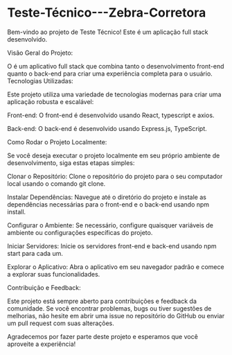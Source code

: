 # Teste-Técnico---Zebra-Corretora

Bem-vindo ao projeto de Teste Técnico! Este é um aplicação full stack desenvolvido.

Visão Geral do Projeto:

O é um aplicativo full stack que combina tanto o desenvolvimento front-end quanto o back-end para criar uma experiência completa para o usuário. 
Tecnologias Utilizadas:

Este projeto utiliza uma variedade de tecnologias modernas para criar uma aplicação robusta e escalável:

Front-end: O front-end é desenvolvido usando React, typescript e axios.

Back-end: O back-end é desenvolvido usando  Express.js, TypeScript.

Como Rodar o Projeto Localmente:

Se você deseja executar o projeto localmente em seu próprio ambiente de desenvolvimento, siga estas etapas simples:

Clonar o Repositório: Clone o repositório do projeto para o seu computador local usando o comando git clone.

Instalar Dependências: Navegue até o diretório do projeto e instale as dependências necessárias para o front-end e o back-end usando npm install.

Configurar o Ambiente: Se necessário, configure quaisquer variáveis de ambiente ou configurações específicas do projeto.

Iniciar Servidores: Inicie os servidores front-end e back-end usando npm start para cada um.

Explorar o Aplicativo: Abra o aplicativo em seu navegador padrão e comece a explorar suas funcionalidades.

Contribuição e Feedback:

Este projeto está sempre aberto para contribuições e feedback da comunidade. Se você encontrar problemas, bugs ou tiver sugestões de melhorias, não hesite em abrir uma issue no repositório do GitHub ou enviar um pull request com suas alterações.

Agradecemos por fazer parte deste projeto e esperamos que você aproveite a experiência!
